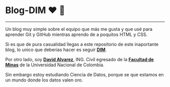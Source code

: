 # Blog-DIM  :heart: :blue_heart:
------------

Un blog muy simple sobre el equipo que más me gusta y que usé para aprender Git y GitHub mientras aprendo de a poquitos HTML y CSS.

Si es que de pura casualidad llegas a este repositorio de este inaportante blog, lo unico que deberias hacer es seguir [**DIM**](https://www.instagram.com/dimoficialcom/?hl=es).

Por otro lado, soy [**David Alvarez**](https://www.linkedin.com/in/david-alvarez-villada-7b6a1123a/), ING. Civil egresado de la [**Facultad de Minas**](https://minas.medellin.unal.edu.co/) de la Universidad Nacional de Colombia.

Sin embargo estoy estudiando Ciencia de Datos, porque se que estamos en un mundo donde los datos valen oro.
